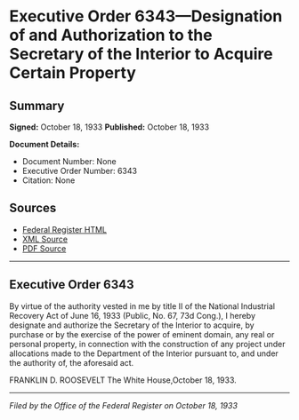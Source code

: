# Executive Order 6343—Designation of and Authorization to the Secretary of the Interior to Acquire Certain Property

## Summary

**Signed:** October 18, 1933
**Published:** October 18, 1933

**Document Details:**
- Document Number: None
- Executive Order Number: 6343
- Citation: None

## Sources
- [Federal Register HTML](https://www.presidency.ucsb.edu/documents/executive-order-6343-designation-and-authorization-the-secretary-the-interior-acquire)
- [XML Source](None)
- [PDF Source](None)

---

## Executive Order 6343

By virtue of the authority vested in me by title II of the National Industrial Recovery Act of June 16, 1933 (Public, No. 67, 73d Cong.), I hereby designate and authorize the Secretary of the Interior to acquire, by purchase or by the exercise of the power of eminent domain, any real or personal property, in connection with the construction of any project under allocations made to the Department of the Interior pursuant to, and under the authority of, the aforesaid act.

FRANKLIN D. ROOSEVELT
The White House,October 18, 1933.

---

*Filed by the Office of the Federal Register on October 18, 1933*
